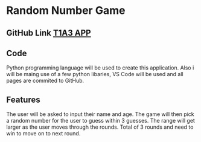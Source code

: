 # Random Number Game

## GitHub Link [T1A3 APP](https://github.com/fabs-pe/T1A3)

## Code

Python programming language will be used to create this application. Also i will be maing use of a few python libaries, VS Code will be used and all pages are commited to GitHub.

## Features

The user will be asked to input their name and age. The game will then pick a random number for the user to guess within 3 guesses. The range will get larger as the user moves through the rounds. Total of 3 rounds and need to win to move on to next round.
